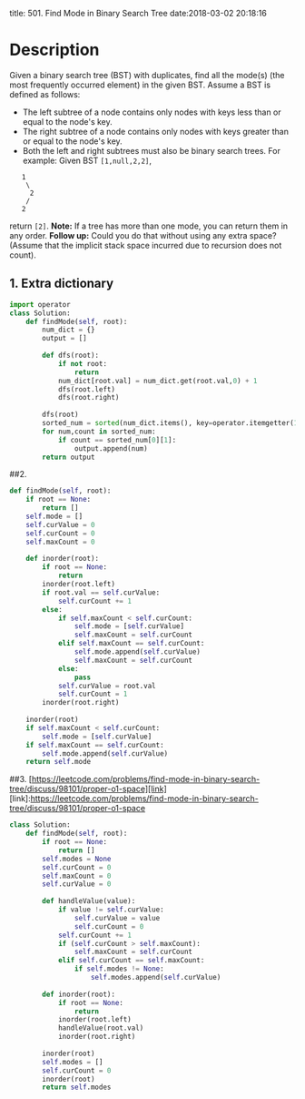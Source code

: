 title: 501. Find Mode in Binary Search Tree
date:2018-03-02 20:18:16

# Description
Given a binary search tree (BST) with duplicates, find all the mode(s) (the most frequently occurred element) in the given BST.
Assume a BST is defined as follows:
- The left subtree of a node contains only nodes with keys less than or equal to the node's key.
- The right subtree of a node contains only nodes with keys greater than or equal to the node's key.
- Both the left and right subtrees must also be binary search trees.
For example:
Given BST `[1,null,2,2]`,
```
   1
    \
     2
    /
   2
```
return `[2]`.
**Note:** If a tree has more than one mode, you can return them in any order.
**Follow up:** Could you do that without using any extra space? (Assume that the implicit stack space incurred due to recursion does not count).

## 1. Extra dictionary
```python
import operator
class Solution:
    def findMode(self, root):
        num_dict = {}
        output = []
        
        def dfs(root):
            if not root:
                return
            num_dict[root.val] = num_dict.get(root.val,0) + 1
            dfs(root.left)
            dfs(root.right)
            
        dfs(root)
        sorted_num = sorted(num_dict.items(), key=operator.itemgetter(1),reverse = True)
        for num,count in sorted_num:
            if count == sorted_num[0][1]:
                output.append(num)
        return output
```


##2.
```python
def findMode(self, root):
    if root == None:
        return []
    self.mode = []
    self.curValue = 0
    self.curCount = 0
    self.maxCount = 0
    
    def inorder(root):
        if root == None:
            return
        inorder(root.left)
        if root.val == self.curValue:
            self.curCount += 1
        else:
            if self.maxCount < self.curCount:
                self.mode = [self.curValue]
                self.maxCount = self.curCount
            elif self.maxCount == self.curCount:
                self.mode.append(self.curValue)
                self.maxCount = self.curCount
            else:
                pass
            self.curValue = root.val
            self.curCount = 1
        inorder(root.right)
        
    inorder(root)
    if self.maxCount < self.curCount:
        self.mode = [self.curValue]
    if self.maxCount == self.curCount:
        self.mode.append(self.curValue)
    return self.mode
```

##3. [https://leetcode.com/problems/find-mode-in-binary-search-tree/discuss/98101/proper-o1-space][link]
[link]:https://leetcode.com/problems/find-mode-in-binary-search-tree/discuss/98101/proper-o1-space
```python
class Solution:
    def findMode(self, root):
        if root == None:
            return []
        self.modes = None
        self.curCount = 0
        self.maxCount = 0
        self.curValue = 0
        
        def handleValue(value):
            if value != self.curValue:
                self.curValue = value
                self.curCount = 0
            self.curCount += 1
            if (self.curCount > self.maxCount):
                self.maxCount = self.curCount
            elif self.curCount == self.maxCount:
                if self.modes != None:
                    self.modes.append(self.curValue)
        
        def inorder(root):
            if root == None:
                return
            inorder(root.left)
            handleValue(root.val)
            inorder(root.right)
            
        inorder(root)
        self.modes = []
        self.curCount = 0
        inorder(root)
        return self.modes
```
